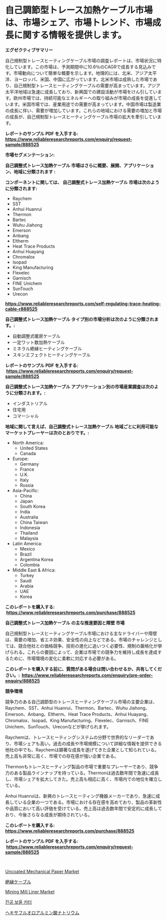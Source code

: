 <p><h1>自己調節型トレース加熱ケーブル市場は、市場シェア、市場トレンド、市場成長に関する情報を提供します。</h1></p><p><strong>エグゼクティブサマリー</strong></p>
<p><p>自己規制型トレースヒーティングケーブル市場の調査レポートは、市場状況に特化しています。この市場は、予測期間中に10.6％のCAGRで成長する見込みです。市場動向について簡単な概要を示します。地理的には、北米、アジア太平洋、ヨーロッパ、米国、中国に広がっています。北米市場は成熟した市場であり、自己規制型トレースヒーティングケーブルの需要が高まっています。アジア太平洋地域は急速に成長しており、新興国での建設活動が市場をけん引しています。欧州市場では、持続可能なエネルギーへの取り組みが市場の成長を促進しています。米国市場では、産業用途での需要が高まっています。中国市場は製造業の成長に伴い、需要が増加しています。これらの地域における需要の増加と市場の成長が、自己規制型トレースヒーティングケーブル市場の拡大を牽引しています。</p></p>
<p><strong>レポートのサンプル PDF を入手する: <a href="https://www.reliableresearchreports.com/enquiry/request-sample/888525">https://www.reliableresearchreports.com/enquiry/request-sample/888525</a></strong></p>
<p><strong>市場セグメンテーション:</strong></p>
<p><strong> 自己調整式トレース加熱ケーブル 市場はさらに概要、展開、アプリケーション、地域に分類されます :</strong></p>
<p><strong>コンポーネントに関しては、 自己調整式トレース加熱ケーブル 市場は次のように分類されます: &nbsp;</strong></p>
<p><ul><li>Raychem</li><li>SST</li><li>Anhui Huanrui</li><li>Thermon</li><li>Bartec</li><li>Wuhu Jiahong</li><li>Emerson</li><li>Anbang</li><li>Eltherm</li><li>Heat Trace Products</li><li>Anhui Huayang</li><li>Chromalox</li><li>Isopad</li><li>King Manufacturing</li><li>Flexelec</li><li>Garnisch</li><li>FINE Unichem</li><li>SunTouch</li><li>Urecon</li></ul></p>
<p><strong><a href="https://www.reliableresearchreports.com/self-regulating-trace-heating-cable-r888525">https://www.reliableresearchreports.com/self-regulating-trace-heating-cable-r888525</a></strong></p>
<p><strong> 自己調整式トレース加熱ケーブル タイプ別の市場分析は次のように分類されます。:</strong></p>
<p><ul><li>自動調整式暖房ケーブル</li><li>一定ワット数加熱ケーブル</li><li>ミネラル絶縁ヒーティングケーブル</li><li>スキンエフェクトヒーティングケーブル</li></ul></p>
<p><strong>レポートのサンプル PDF を入手する: &nbsp;<a href="https://www.reliableresearchreports.com/enquiry/request-sample/888525">https://www.reliableresearchreports.com/enquiry/request-sample/888525</a></strong></p>
<p><strong> 自己調整式トレース加熱ケーブル アプリケーション別の市場産業調査は次のように分類されます。:</strong></p>
<p><ul><li>インダストリアル</li><li>住宅用</li><li>コマーシャル</li></ul></p>
<p><strong>地域に関して言えば、自己調整式トレース加熱ケーブル 地域ごとに利用可能なマーケットプレーヤーは次のとおりです。:</strong></p>
<p><ul>
    <li>
        North America:
        <ul>
            <li>United States</li>
            <li>Canada</li>
        </ul>
    </li>
    <li>
        Europe:
        <ul>
            <li>Germany</li>
            <li>France</li>
            <li>U.K.</li>
            <li>Italy</li>
            <li>Russia</li>
        </ul>
    </li>
    <li>
        Asia-Pacific:
        <ul>
            <li>China</li>
            <li>Japan</li>
            <li>South Korea</li>
            <li>India</li>
            <li>Australia</li>
            <li>China Taiwan</li>
            <li>Indonesia</li>
            <li>Thailand</li>
            <li>Malaysia</li>
        </ul>
    </li>
    <li>
        Latin America:
        <ul>
            <li>Mexico</li>
            <li>Brazil</li>
            <li>Argentina Korea</li>
            <li>Colombia</li>
        </ul>
    </li>
    <li>
        Middle East & Africa:
        <ul>
            <li>Turkey</li>
            <li>Saudi</li>
            <li>Arabia</li>
            <li>UAE</li>
            <li>Korea</li>
        </ul>
    </li>
    </ul></p>
<p><strong>このレポートを購入する: &nbsp;<a href="https://www.reliableresearchreports.com/purchase/888525">https://www.reliableresearchreports.com/purchase/888525</a></strong></p>
<p><strong>自己調整式トレース加熱ケーブル の主な推進要因と障壁 市場</strong></p>
<p><p>自己規制型トレースヒーティングケーブル市場における主なドライバーや障壁は、需要の増加、省エネ効果、安全性の向上などである。市場のチャレンジとしては、競合他社との価格競争、技術の進化に追いつく必要性、規制の厳格化が挙げられる。これらの要因によって、企業は市場での競争力を維持し成長を達成するために、市場環境の変化に柔軟に対応する必要がある。</p></p>
<p><strong>このレポートを購入する前に、質問がある場合は問い合わせるか、共有してください。:&nbsp; <a href="https://www.reliableresearchreports.com/enquiry/pre-order-enquiry/888525">https://www.reliableresearchreports.com/enquiry/pre-order-enquiry/888525</a></strong></p>
<p><strong>競争環境</strong></p>
<p><p>競争力のある自己調節型のトレースヒーティングケーブル市場の主要企業は、Raychem、SST、Anhui Huanrui、Thermon、Bartec、Wuhu Jiahong、Emerson、Anbang、Eltherm、Heat Trace Products、Anhui Huayang、Chromalox、Isopad、King Manufacturing、Flexelec、Garnisch、FINE Unichem、SunTouch、Ureconなどが挙げられます。</p><p>Raychemは、トレースヒーティングシステムの分野で世界的なリーダーであり、市場シェアも高い。過去の成長や市場規模について詳細な情報を提供できる他社の中でも、Raychemは顕著な成長を遂げてきた企業として知られている。売上高も非常に高く、市場での存在感が強い企業である。</p><p>Thermonもトレースヒーティング製品の市場で重要なプレーヤーであり、競争力のある製品ラインナップを持っている。Thermonは過去数年間で急速に成長し、市場シェアを拡大してきた。売上高も相応に高く、市場内での地位を確立している。</p><p>Anhui Huanruiは、新興のトレースヒーティング機器メーカーであり、急速に成長している企業の一つである。市場における存在感を高めており、製品の革新性や品質において高い評価を受けている。売上高は過去数年間で安定的に成長しており、今後さらなる成長が期待されている。</p></p>
<p><strong>このレポートを購入する: &nbsp; <a href="https://www.reliableresearchreports.com/purchase/888525">https://www.reliableresearchreports.com/purchase/888525</a></strong></p>
<p><strong>レポートのサンプル PDF を入手する: &nbsp;<a href="https://www.reliableresearchreports.com/enquiry/request-sample/888525">https://www.reliableresearchreports.com/enquiry/request-sample/888525</a></strong><strong></strong></p>
<p>&nbsp;</p>
<p><p><a href="https://issuu.com/reportprime-2/docs/uncoated-mechanical-paper-market-size-2030.pptx">Uncoated Mechanical Paper Market</a></p><p><a href="https://github.com/zjkmgcs938405/Market-Research-Report-List-1/blob/main/798855532578.md">絶縁ケーブル</a></p><p><a href="https://issuu.com/reportprime-2/docs/mining-mill-liner-market-size-2030.pptx">Mining Mill Liner Market</a></p><p><a href="https://github.com/KellyLyncyh543964/Market-Research-Report-List-1/blob/main/932025329632.md">진공 보울 커터</a></p><p><a href="https://github.com/mohamedbakry57/Market-Research-Report-List-3/blob/main/760132732577.md">ヘキサフルオロアルミン酸ナトリウム</a></p></p>
